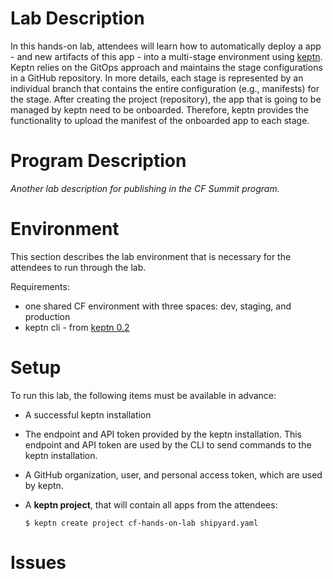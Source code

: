 # Lab Description

In this hands-on lab, attendees will learn how to automatically deploy a app - and new artifacts of this app - into a multi-stage environment using [keptn](keptn.sh). Keptn relies on the GitOps approach and maintains the stage configurations in a GitHub repository. In more details, each stage is represented by an individual branch that contains the entire configuration (e.g., manifests) for the stage. After creating the project (repository), the app that is going to be managed by keptn need to be onboarded. Therefore, keptn provides the functionality to upload the manifest of the onboarded app to each stage. 

# Program Description

*Another lab description for publishing in the CF Summit program.*

# Environment

This section describes the lab environment that is necessary for the attendees to run through the lab.

Requirements:
  * one shared CF environment with three spaces: dev, staging, and production
  * keptn cli - from [keptn 0.2](https://github.com/keptn/keptn/releases)

# Setup

To run this lab, the following items must be available in advance:

* A successful keptn installation
* The endpoint and API token provided by the keptn installation. This endpoint and API token are used by the CLI to send commands to the keptn installation.
* A GitHub organization, user, and personal access token, which are used by keptn.

* A **keptn project**, that will contain all apps from the attendees:
    ```console
    $ keptn create project cf-hands-on-lab shipyard.yaml
    ```

# Issues
